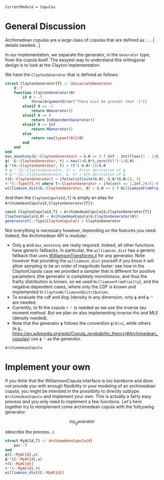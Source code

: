 ```@meta
CurrentModule = Copulas
```

# General Discussion

Archimedean copulas are a large class of copulas that are defined as : ... [ details needed...]

In our implementation, we separate the generator, in the `Generator` type, from the copula itself. The easyest way to understand this orthogonal design is to look at the Clayton implementation. 

We have the `ClaytonGenerator` that is defined as follows: 

```julia
struct ClaytonGenerator{T} <: UnivariateGenerator
    θ::T
    function ClaytonGenerator(θ)
        if θ < -1
            throw(ArgumentError("Theta must be greater than -1"))
        elseif θ == -1
            return WGenerator()
        elseif θ == 0
            return IndependentGenerator()
        elseif θ == Inf
            return MGenerator()
        else
            return new{typeof(θ)}(θ)
        end
    end
end
max_monotony(G::ClaytonGenerator) = G.θ >= 0 ? Inf : Int(floor(1 - 1/G.θ))
ϕ(  G::ClaytonGenerator, t) = max(1+G.θ*t,zero(t))^(-1/G.θ)
ϕ⁻¹(G::ClaytonGenerator, t) = (t^(-G.θ)-1)/G.θ
# ϕ⁽¹⁾(G::ClaytonGenerator, t) =  First derivative of ϕ
# ϕ⁽ᵏ⁾(G::ClaytonGenerator, k, t) = kth derivative of ϕ
τ(G::ClaytonGenerator) = ifelse(isfinite(G.θ), G.θ/(G.θ+2), 1)
τ⁻¹(::Type{T},τ) where T<:ClaytonGenerator = ifelse(τ == 1,Inf,2τ/(1-τ))
williamson_dist(G::ClaytonGenerator, d) = G.θ >= 0 ? WilliamsonFromFrailty(Distributions.Gamma(1/G.θ,G.θ),d) : ClaytonWilliamsonDistribution(G.θ,d)
```


And then the `ClaytonCopula{d,T}` is simply an alias for `ArchimedeanCopula{d,ClaytonGenerator{T}}`: 

```julia
const ClaytonCopula{d,T} = ArchimedeanCopula{d,ClaytonGenerator{T}}
ClaytonCopula(d,θ) = ArchimedeanCopula(d,ClaytonGenerator(θ))
generatorof(::Type{ClaytonCopula}) = ClaytonGenerator
```

Not everything is necessary however, depending on the features you need. Indeed, the Archimedean API is modular: 

- Only `ϕ` and `max_monotony` are really required. Indeed, all other functions have generic fallbacks. In particular, the `williamson_dist` has a generic fallback that uses [WilliamsonTransforms.jl](https://www.github.com/lrnv/WilliamsonTransforms.jl) for any generator. Note however that providing the `williamson_dist` yourself if you know it will allow sampling to be an order of magnitude faster: see how in the ClaytonCopula case we provided a sampler that is different for positive parameters (the generator is completely monotonous, and thus the frailty distribution is known, so we used `WilliamsonFromFrailty`), and the negative dependent cases, where only the CDF is known and implemented in `ClaytonWilliamsonDistribution`.
- To evaluate the cdf and (log-)density in any dimension, only `ϕ` and `ϕ⁻¹` are needed.
- Currently, to fit the copula `τ⁻¹` is needed as we use the inverse tau moment method. But we plan on also implementing inverse rho and MLE (density needed). 
- Note that the generator `ϕ` follows the convention `ϕ(0)=1`, while others (e.g., https://en.wikipedia.org/wiki/Copula_(probability_theory)#Archimedean_copulas) use `ϕ⁻¹` as the generator.


```@docs
ArchimedeanCopula
```



# Implement your own 

If you think that the WilliamsonCopula interface is too barebone and does not provide you with enough flexibility in your modeling of an archimedean copula, you might be intersted in the possiiblity to directly subtype `ArchimedeanCopula` and implement your own. This is actually a fairly easy process and you only need to implement a few functions. Let's here together try to reimplement come archimedean copula with the follçowing generator: 

```math
my_generator
```

(describe the process...)

```julia
struct MyAC{d,T} <: ArchimedeanCopula{d}
    par::T
end
ϕ(C::MyAC{d},x)
ϕ⁻¹(C::MyAC{d},x)
τ(C::MyAC{d})
τ⁻¹(::MyAC{d},τ)
williamson_dist(C::MyAC{d})
```